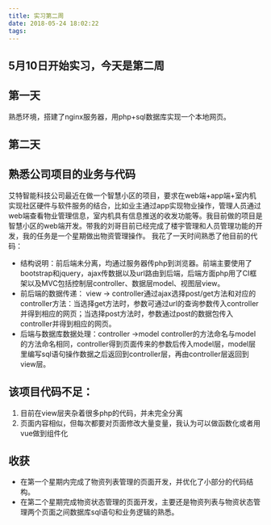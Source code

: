 ```yaml
---
title: 实习第二周
date: 2018-05-24 18:02:22
tags:
---
```

## 5月10日开始实习，今天是第二周
## 第一天
熟悉环境，搭建了nginx服务器，用php+sql数据库实现一个本地网页。
## 第二天
## 熟悉公司项目的业务与代码
艾特智能科技公司最近在做一个智慧小区的项目，要求在web端+app端+室内机实现社区硬件与软件服务的结合，比如业主通过app实现物业操作，管理人员通过web端查看物业管理信息，室内机具有信息推送的收发功能等。我目前做的项目是智慧小区的web端开发。带我的刘哥目前已经完成了楼宇管理和人员管理功能的开发，我的任务是一个星期做出物资管理操作。
我花了一天时间熟悉了他目前的代码：
- 结构说明：前后端未分离，均通过服务器传php到浏览器。前端主要使用了bootstrap和jquery，ajax传数据以及url路由到后端，后端方面php用了CI框架以及MVC包括控制层controller、数据层model、视图层view。
- 前后端的数据传递： view -> controller通过ajax选择post/get方法和对应的controller方法：当选择get方法时，参数可通过url的查询参数传入controller并得到相应的网页；当选择post方法时，参数通过post的数据包传入controller并得到相应的网页。
- 后端与数据库数据处理：controller ->model controller的方法命名与model的方法命名相同，controller得到页面传来的参数后传入model层，model层里编写sql语句操作数据之后返回到controller层，再由controller层返回到view层。

## 该项目代码不足：
1. 目前在view层夹杂着很多php的代码，并未完全分离
2. 页面内容相似，但每次都要对页面修改大量变量，我认为可以做函数化或者用vue做到组件化

## 收获
- 在第一个星期内完成了物资列表管理的页面开发，并优化了小部分的代码结构。
- 在第二个星期完成物资状态管理的页面开发，主要还是物资列表与物资状态管理两个页面之间数据库sql语句和业务逻辑的熟悉。
